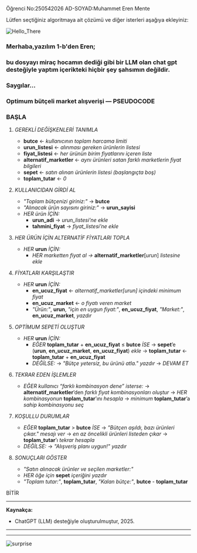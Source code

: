 Öğrenci No:250542026
AD-SOYAD:Muhammet Eren Mente

Lütfen seçtiğiniz algoritmaya ait çözümü ve diğer isterleri aşağıya ekleyiniz:



![Hello_There](https://media2.giphy.com/media/v1.Y2lkPTc5MGI3NjExYW0ydWU0NGRuMW93b2ZjdG54dmhpZmw2enIwbHFkajZkazJ1emh5ZCZlcD12MV9pbnRlcm5hbF9naWZfYnlfaWQmY3Q9Zw/Nx0rz3jtxtEre/giphy.gif)



### Merhaba,yazılım 1-b'den Eren;  
### bu dosyayı miraç hocamın dediği gibi bir LLM olan chat gpt desteğiyle yaptım içerikteki hiçbir şey şahsımın değildir. 
### Saygılar...

### Optimum bütçeli market alışverişi — PSEUDOCODE

### BAŞLA

1. *GEREKLİ DEĞİŞKENLERİ TANIMLA*
   - **butce** ← *kullanıcının toplam harcama limiti*
   - **urun_listesi** ← *alınması gereken ürünlerin listesi*
   - **fiyat_listesi** ← *her ürünün birim fiyatlarını içeren liste*
   - **alternatif_marketler** ← *aynı ürünleri satan farklı marketlerin fiyat bilgileri*
   - **sepet** ← *satın alınan ürünlerin listesi (başlangıçta boş)*
   - **toplam_tutar** ← *0*

2. *KULLANICIDAN GİRDİ AL*
   - *"Toplam bütçenizi giriniz:"* → **butce**
   - *"Alınacak ürün sayısını giriniz:"* → **urun_sayisi**
   - *HER ürün İÇİN:*
       - **urun_adi** → *urun_listesi’ne ekle*
       - **tahmini_fiyat** → *fiyat_listesi’ne ekle*

3. *HER ÜRÜN İÇİN ALTERNATİF FİYATLARI TOPLA*
   - *HER* **urun** *İÇİN:*
       - *HER marketten fiyat al →* **alternatif_marketler**[*urun*] *listesine ekle*

4. *FİYATLARI KARŞILAŞTIR*
   - *HER* **urun** *İÇİN:*
       - **en_ucuz_fiyat** ← *alternatif_marketler[urun] içindeki minimum fiyat*
       - **en_ucuz_market** ← *o fiyatı veren market*
       - *"Ürün:"*, **urun**, *"için en uygun fiyat:"*, **en_ucuz_fiyat**, *"Market:"*, **en_ucuz_market**, *yazdır*

5. *OPTİMUM SEPETİ OLUŞTUR*
   - *HER* **urun** *İÇİN:*
       - *EĞER* **toplam_tutar** + **en_ucuz_fiyat** ≤ **butce** *İSE*
            → **sepet**’e (**urun**, **en_ucuz_market**, **en_ucuz_fiyat**) *ekle*
            → **toplam_tutar** ← **toplam_tutar** + **en_ucuz_fiyat**
       - *DEĞİLSE:*
            → *"Bütçe yetersiz, bu ürünü atla."* *yazdır*
            → *DEVAM ET*

6. *TEKRAR EDEN İŞLEMLER*
   - *EĞER kullanıcı “farklı kombinasyon dene” isterse:*
        → **alternatif_marketler**’den *farklı fiyat kombinasyonları oluştur*
        → *HER kombinasyonun* **toplam_tutar**’ını *hesapla*
        → *minimum* **toplam_tutar**’a *sahip kombinasyonu seç*

7. *KOŞULLU DURUMLAR*
   - *EĞER* **toplam_tutar** > **butce** *İSE*
        → *"Bütçen aşıldı, bazı ürünleri çıkar."* *mesajı ver*
        → *en az öncelikli ürünleri listeden çıkar*
        → **toplam_tutar**’ı *tekrar hesapla*
   - *DEĞİLSE:*
        → *"Alışveriş planı uygun!"* *yazdır*

8. *SONUÇLARI GÖSTER*
   - *"Satın alınacak ürünler ve seçilen marketler:"*
   - *HER öğe için* **sepet** *içeriğini yazdır*
   - *"Toplam tutar:"*, **toplam_tutar**, *"Kalan bütçe:"*, **butce** - **toplam_tutar**

BİTİR

---
**Kaynakça:**  
- ChatGPT (LLM) desteğiyle oluşturulmuştur, 2025.  
---
---

![surprise](https://ngdblog.africa/wp-content/uploads/2023/01/Wow-gif.gif)
